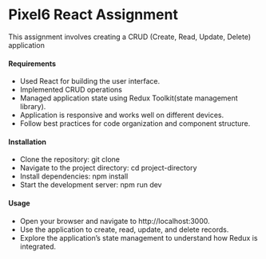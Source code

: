 # Pixel6 React Assignment

This assignment involves creating a CRUD (Create, Read, Update, Delete) application

#### Requirements

- Used React for building the user interface.
- Implemented CRUD operations
- Managed application state using Redux Toolkit(state management library).
- Application is responsive and works well on different devices.
- Follow best practices for code organization and component structure.

#### Installation

- Clone the repository: git clone <repository-url>
- Navigate to the project directory: cd project-directory
- Install dependencies: npm install
- Start the development server: npm run dev

#### Usage

- Open your browser and navigate to http://localhost:3000.
- Use the application to create, read, update, and delete records.
- Explore the application’s state management to understand how Redux is integrated.
